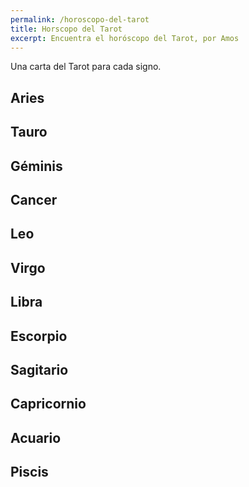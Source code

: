 ```yaml
---
permalink: /horoscopo-del-tarot
title: Horscopo del Tarot
excerpt: Encuentra el horóscopo del Tarot, por Amos
---
```


Una carta del Tarot para cada signo.

## Aries


## Tauro

## Géminis

## Cancer

## Leo

## Virgo

## Libra

## Escorpio

## Sagitario

## Capricornio

## Acuario

## Piscis
